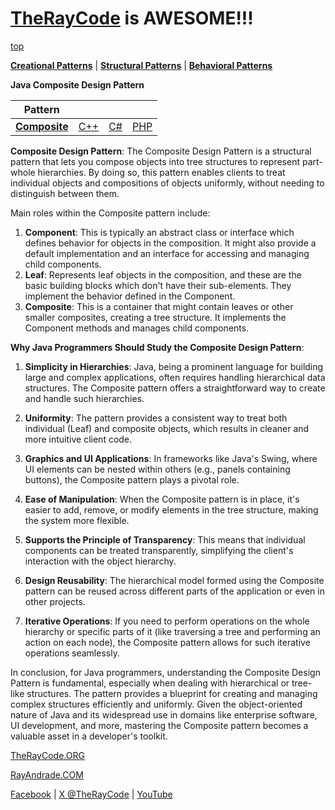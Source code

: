 # [TheRayCode](../../../README.md) is AWESOME!!!

[top](../README.md)

**[Creational Patterns](../README.md)** | **[Structural Patterns](../../Structural/README.md)** | **[Behavioral Patterns](../../Behavioral/README.md)**

**Java Composite Design Pattern**

|Pattern|   |   |   |
|---|---|---|---|
| [**Composite**](README.md) | [C++](../../../CPP/Structural/Composite/README.md) | [C#](../../../Csharp/Structural/Composite/README.md) | [PHP](../../../PHP/Structural/Composite/README.md) |

**Composite Design Pattern**:
The Composite Design Pattern is a structural pattern that lets you compose objects into tree structures to represent part-whole hierarchies. By doing so, this pattern enables clients to treat individual objects and compositions of objects uniformly, without needing to distinguish between them.

Main roles within the Composite pattern include:
1. **Component**: This is typically an abstract class or interface which defines behavior for objects in the composition. It might also provide a default implementation and an interface for accessing and managing child components.
2. **Leaf**: Represents leaf objects in the composition, and these are the basic building blocks which don't have their sub-elements. They implement the behavior defined in the Component.
3. **Composite**: This is a container that might contain leaves or other smaller composites, creating a tree structure. It implements the Component methods and manages child components.

**Why Java Programmers Should Study the Composite Design Pattern**:
1. **Simplicity in Hierarchies**: Java, being a prominent language for building large and complex applications, often requires handling hierarchical data structures. The Composite pattern offers a straightforward way to create and handle such hierarchies.

2. **Uniformity**: The pattern provides a consistent way to treat both individual (Leaf) and composite objects, which results in cleaner and more intuitive client code.

3. **Graphics and UI Applications**: In frameworks like Java's Swing, where UI elements can be nested within others (e.g., panels containing buttons), the Composite pattern plays a pivotal role.

4. **Ease of Manipulation**: When the Composite pattern is in place, it's easier to add, remove, or modify elements in the tree structure, making the system more flexible.

5. **Supports the Principle of Transparency**: This means that individual components can be treated transparently, simplifying the client's interaction with the object hierarchy.

6. **Design Reusability**: The hierarchical model formed using the Composite pattern can be reused across different parts of the application or even in other projects.

7. **Iterative Operations**: If you need to perform operations on the whole hierarchy or specific parts of it (like traversing a tree and performing an action on each node), the Composite pattern allows for such iterative operations seamlessly.

In conclusion, for Java programmers, understanding the Composite Design Pattern is fundamental, especially when dealing with hierarchical or tree-like structures. The pattern provides a blueprint for creating and managing complex structures efficiently and uniformly. Given the object-oriented nature of Java and its widespread use in domains like enterprise software, UI development, and more, mastering the Composite pattern becomes a valuable asset in a developer's toolkit.

[TheRayCode.ORG](https://www.TheRayCode.org)

[RayAndrade.COM](https://www.RayAndrade.com)

[Facebook](https://www.facebook.com/TheRayCode/) | [X @TheRayCode](https://www.x.com/TheRayCode/) | [YouTube](https://www.youtube.com/TheRayCode/)
